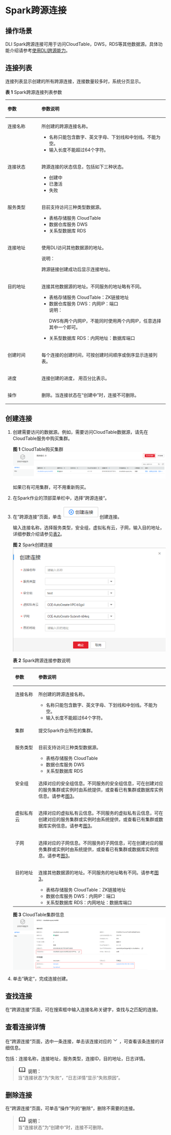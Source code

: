 # Spark跨源连接<a name="dli_01_0405"></a>

## 操作场景<a name="zh-cn_topic_0142697328_section31579140143928"></a>

DLI Spark跨源连接可用于访问CloudTable，DWS，RDS等其他数据源。具体功能介绍请参考[使用DLI跨源能力](使用DLI跨源能力.md)。

## 连接列表<a name="zh-cn_topic_0142697328_section1616314111518"></a>

连接列表显示创建的所有跨源连接，连接数量较多时，系统分页显示。

**表 1**  Spark跨源连接列表参数

<a name="zh-cn_topic_0142697328_table3950169215120"></a>
<table><thead align="left"><tr id="zh-cn_topic_0142697328_row2555468715120"><th class="cellrowborder" valign="top" width="21.18%" id="mcps1.2.3.1.1"><p id="zh-cn_topic_0142697328_p4021197415120"><a name="zh-cn_topic_0142697328_p4021197415120"></a><a name="zh-cn_topic_0142697328_p4021197415120"></a>参数</p>
</th>
<th class="cellrowborder" valign="top" width="78.82000000000001%" id="mcps1.2.3.1.2"><p id="zh-cn_topic_0142697328_p3594448915120"><a name="zh-cn_topic_0142697328_p3594448915120"></a><a name="zh-cn_topic_0142697328_p3594448915120"></a>参数说明</p>
</th>
</tr>
</thead>
<tbody><tr id="zh-cn_topic_0142697328_row46758327132"><td class="cellrowborder" valign="top" width="21.18%" headers="mcps1.2.3.1.1 "><p id="zh-cn_topic_0142697328_p16413434141957"><a name="zh-cn_topic_0142697328_p16413434141957"></a><a name="zh-cn_topic_0142697328_p16413434141957"></a>连接名称</p>
</td>
<td class="cellrowborder" valign="top" width="78.82000000000001%" headers="mcps1.2.3.1.2 "><p id="zh-cn_topic_0142697328_p54419740141957"><a name="zh-cn_topic_0142697328_p54419740141957"></a><a name="zh-cn_topic_0142697328_p54419740141957"></a>所创建的跨源连接名称。</p>
<a name="zh-cn_topic_0142697328_ul109681518191720"></a><a name="zh-cn_topic_0142697328_ul109681518191720"></a><ul id="zh-cn_topic_0142697328_ul109681518191720"><li>名称只能包含数字、英文字母、下划线和中划线。不能为空。</li><li>输入长度不能超过64个字符。</li></ul>
</td>
</tr>
<tr id="zh-cn_topic_0142697328_row32873162171713"><td class="cellrowborder" valign="top" width="21.18%" headers="mcps1.2.3.1.1 "><p id="zh-cn_topic_0142697328_p45480448171713"><a name="zh-cn_topic_0142697328_p45480448171713"></a><a name="zh-cn_topic_0142697328_p45480448171713"></a>连接状态</p>
</td>
<td class="cellrowborder" valign="top" width="78.82000000000001%" headers="mcps1.2.3.1.2 "><p id="zh-cn_topic_0142697328_p59114099151038"><a name="zh-cn_topic_0142697328_p59114099151038"></a><a name="zh-cn_topic_0142697328_p59114099151038"></a>跨源连接的状态信息，包括如下三种状态。</p>
<a name="zh-cn_topic_0142697328_ul32930526154023"></a><a name="zh-cn_topic_0142697328_ul32930526154023"></a><ul id="zh-cn_topic_0142697328_ul32930526154023"><li>创建中</li><li>已激活</li><li>失败</li></ul>
</td>
</tr>
<tr id="zh-cn_topic_0142697328_row31011923151038"><td class="cellrowborder" valign="top" width="21.18%" headers="mcps1.2.3.1.1 "><p id="zh-cn_topic_0142697328_p10671857151038"><a name="zh-cn_topic_0142697328_p10671857151038"></a><a name="zh-cn_topic_0142697328_p10671857151038"></a>服务类型</p>
</td>
<td class="cellrowborder" valign="top" width="78.82000000000001%" headers="mcps1.2.3.1.2 "><p id="zh-cn_topic_0142697328_p122801954164819"><a name="zh-cn_topic_0142697328_p122801954164819"></a><a name="zh-cn_topic_0142697328_p122801954164819"></a>目前支持访问三种类型数据源。</p>
<a name="zh-cn_topic_0142697328_ul127459715563"></a><a name="zh-cn_topic_0142697328_ul127459715563"></a><ul id="zh-cn_topic_0142697328_ul127459715563"><li>表格存储服务 CloudTable</li><li>数据仓库服务 DWS</li><li>关系型数据库 RDS</li></ul>
</td>
</tr>
<tr id="zh-cn_topic_0142697328_row36301606171658"><td class="cellrowborder" valign="top" width="21.18%" headers="mcps1.2.3.1.1 "><p id="zh-cn_topic_0142697328_p14394959151048"><a name="zh-cn_topic_0142697328_p14394959151048"></a><a name="zh-cn_topic_0142697328_p14394959151048"></a>连接地址</p>
</td>
<td class="cellrowborder" valign="top" width="78.82000000000001%" headers="mcps1.2.3.1.2 "><p id="zh-cn_topic_0142697328_p1483474582618"><a name="zh-cn_topic_0142697328_p1483474582618"></a><a name="zh-cn_topic_0142697328_p1483474582618"></a>使用DLI访问其他数据源的地址。</p>
<div class="note" id="zh-cn_topic_0142697328_note79771723317"><a name="zh-cn_topic_0142697328_note79771723317"></a><a name="zh-cn_topic_0142697328_note79771723317"></a><span class="notetitle"> 说明： </span><div class="notebody"><p id="p558515021813"><a name="p558515021813"></a><a name="p558515021813"></a>跨源链接创建成功后显示连接地址。</p>
</div></div>
</td>
</tr>
<tr id="zh-cn_topic_0142697328_row6424839516213"><td class="cellrowborder" valign="top" width="21.18%" headers="mcps1.2.3.1.1 "><p id="zh-cn_topic_0142697328_p50569641162134"><a name="zh-cn_topic_0142697328_p50569641162134"></a><a name="zh-cn_topic_0142697328_p50569641162134"></a>目的地址</p>
</td>
<td class="cellrowborder" valign="top" width="78.82000000000001%" headers="mcps1.2.3.1.2 "><p id="zh-cn_topic_0142697328_p18910361162145"><a name="zh-cn_topic_0142697328_p18910361162145"></a><a name="zh-cn_topic_0142697328_p18910361162145"></a>连接其他数据源的地址。不同服务的地址略有不同。</p>
<a name="zh-cn_topic_0142697328_ul67221730122312"></a><a name="zh-cn_topic_0142697328_ul67221730122312"></a><ul id="zh-cn_topic_0142697328_ul67221730122312"><li>表格存储服务 CloudTable：ZK链接地址</li><li>数据仓库服务 DWS：内网IP：端口<div class="note" id="note41513398539"><a name="note41513398539"></a><a name="note41513398539"></a><span class="notetitle"> 说明： </span><div class="notebody"><p id="p1215193905319"><a name="p1215193905319"></a><a name="p1215193905319"></a>DWS有两个内网IP，不能同时使用两个内网IP，任意选择其中一个即可。</p>
</div></div>
</li><li>关系型数据库 RDS：内网地址：数据库端口</li></ul>
</td>
</tr>
<tr id="zh-cn_topic_0142697328_row2449114254419"><td class="cellrowborder" valign="top" width="21.18%" headers="mcps1.2.3.1.1 "><p id="zh-cn_topic_0142697328_p1845010423449"><a name="zh-cn_topic_0142697328_p1845010423449"></a><a name="zh-cn_topic_0142697328_p1845010423449"></a>创建时间</p>
</td>
<td class="cellrowborder" valign="top" width="78.82000000000001%" headers="mcps1.2.3.1.2 "><p id="zh-cn_topic_0142697328_p114506429448"><a name="zh-cn_topic_0142697328_p114506429448"></a><a name="zh-cn_topic_0142697328_p114506429448"></a>每个连接的创建时间，可按创建时间顺序或倒序显示连接列表。</p>
</td>
</tr>
<tr id="zh-cn_topic_0142697328_row1883611569448"><td class="cellrowborder" valign="top" width="21.18%" headers="mcps1.2.3.1.1 "><p id="zh-cn_topic_0142697328_p13837165614445"><a name="zh-cn_topic_0142697328_p13837165614445"></a><a name="zh-cn_topic_0142697328_p13837165614445"></a>进度</p>
</td>
<td class="cellrowborder" valign="top" width="78.82000000000001%" headers="mcps1.2.3.1.2 "><p id="zh-cn_topic_0142697328_p883775614448"><a name="zh-cn_topic_0142697328_p883775614448"></a><a name="zh-cn_topic_0142697328_p883775614448"></a>连接创建的进度， 用百分比表示。</p>
</td>
</tr>
<tr id="zh-cn_topic_0142697328_row1662880815250"><td class="cellrowborder" valign="top" width="21.18%" headers="mcps1.2.3.1.1 "><p id="zh-cn_topic_0142697328_p475621615250"><a name="zh-cn_topic_0142697328_p475621615250"></a><a name="zh-cn_topic_0142697328_p475621615250"></a>操作</p>
</td>
<td class="cellrowborder" valign="top" width="78.82000000000001%" headers="mcps1.2.3.1.2 "><p id="zh-cn_topic_0142697328_p94999298154"><a name="zh-cn_topic_0142697328_p94999298154"></a><a name="zh-cn_topic_0142697328_p94999298154"></a>删除。当连接状态在<span class="parmname" id="zh-cn_topic_0142697328_parmname1819151571614"><a name="zh-cn_topic_0142697328_parmname1819151571614"></a><a name="zh-cn_topic_0142697328_parmname1819151571614"></a>“创建中”</span>时，连接不可删除。</p>
</td>
</tr>
</tbody>
</table>

## 创建连接<a name="zh-cn_topic_0142697328_section73391334165211"></a>

1.  创建需要访问的数据源。例如，需要访问CloudTable数据源，请先在CloudTable服务中购买集群。

    **图 1**  CloudTable购买集群<a name="zh-cn_topic_0142697328_fig1866711408220"></a>  
    ![](figures/CloudTable购买集群-0.png "CloudTable购买集群-0")

    如果已有可用集群，可不用重新购买。

2.  在Spark作业的顶部菜单栏中，选择“跨源连接“。
3.  在“跨源连接“页面，单击![](figures/icon-创建连接.png)创建连接。

    输入连接名称，选择服务类型，安全组，虚拟私有云，子网，输入目的地址，详细参数介绍请参见[表2](#zh-cn_topic_0142697328_table24931148155220)。

    **图 2**  Spark创建连接<a name="zh-cn_topic_0142697328_fig375913217530"></a>  
    ![](figures/Spark创建连接.png "Spark创建连接")

    **表 2**  Spark跨源连接参数说明

    <a name="zh-cn_topic_0142697328_table24931148155220"></a>
    <table><thead align="left"><tr id="zh-cn_topic_0142697328_row1149712486527"><th class="cellrowborder" valign="top" width="15.24%" id="mcps1.2.3.1.1"><p id="zh-cn_topic_0142697328_p349916487526"><a name="zh-cn_topic_0142697328_p349916487526"></a><a name="zh-cn_topic_0142697328_p349916487526"></a>参数</p>
    </th>
    <th class="cellrowborder" valign="top" width="84.76%" id="mcps1.2.3.1.2"><p id="zh-cn_topic_0142697328_p115011548105211"><a name="zh-cn_topic_0142697328_p115011548105211"></a><a name="zh-cn_topic_0142697328_p115011548105211"></a>参数说明</p>
    </th>
    </tr>
    </thead>
    <tbody><tr id="zh-cn_topic_0142697328_row1350324845215"><td class="cellrowborder" valign="top" width="15.24%" headers="mcps1.2.3.1.1 "><p id="zh-cn_topic_0142697328_p8504184814524"><a name="zh-cn_topic_0142697328_p8504184814524"></a><a name="zh-cn_topic_0142697328_p8504184814524"></a>连接名称</p>
    </td>
    <td class="cellrowborder" valign="top" width="84.76%" headers="mcps1.2.3.1.2 "><p id="zh-cn_topic_0142697328_p1550604814528"><a name="zh-cn_topic_0142697328_p1550604814528"></a><a name="zh-cn_topic_0142697328_p1550604814528"></a>所创建的跨源连接名称。</p>
    <a name="zh-cn_topic_0142697328_ul185072486523"></a><a name="zh-cn_topic_0142697328_ul185072486523"></a><ul id="zh-cn_topic_0142697328_ul185072486523"><li>名称只能包含数字、英文字母、下划线和中划线。不能为空。</li><li>输入长度不能超过64个字符。</li></ul>
    </td>
    </tr>
    <tr id="row791816590583"><td class="cellrowborder" valign="top" width="15.24%" headers="mcps1.2.3.1.1 "><p id="p119191259175816"><a name="p119191259175816"></a><a name="p119191259175816"></a>集群</p>
    </td>
    <td class="cellrowborder" valign="top" width="84.76%" headers="mcps1.2.3.1.2 "><p id="p891920595585"><a name="p891920595585"></a><a name="p891920595585"></a>提交Spark作业所在的集群。</p>
    </td>
    </tr>
    <tr id="zh-cn_topic_0142697328_row105181748125210"><td class="cellrowborder" valign="top" width="15.24%" headers="mcps1.2.3.1.1 "><p id="zh-cn_topic_0142697328_p15181748105215"><a name="zh-cn_topic_0142697328_p15181748105215"></a><a name="zh-cn_topic_0142697328_p15181748105215"></a>服务类型</p>
    </td>
    <td class="cellrowborder" valign="top" width="84.76%" headers="mcps1.2.3.1.2 "><p id="zh-cn_topic_0142697328_p2051984815523"><a name="zh-cn_topic_0142697328_p2051984815523"></a><a name="zh-cn_topic_0142697328_p2051984815523"></a>目前支持访问三种类型数据源。</p>
    <a name="zh-cn_topic_0142697328_ul25191248185210"></a><a name="zh-cn_topic_0142697328_ul25191248185210"></a><ul id="zh-cn_topic_0142697328_ul25191248185210"><li>表格存储服务 CloudTable</li><li>数据仓库服务 DWS</li><li>关系型数据库 RDS</li></ul>
    </td>
    </tr>
    <tr id="zh-cn_topic_0142697328_row85241748185212"><td class="cellrowborder" valign="top" width="15.24%" headers="mcps1.2.3.1.1 "><p id="zh-cn_topic_0142697328_p352404835217"><a name="zh-cn_topic_0142697328_p352404835217"></a><a name="zh-cn_topic_0142697328_p352404835217"></a>安全组</p>
    </td>
    <td class="cellrowborder" valign="top" width="84.76%" headers="mcps1.2.3.1.2 "><p id="zh-cn_topic_0142697328_p1952584895212"><a name="zh-cn_topic_0142697328_p1952584895212"></a><a name="zh-cn_topic_0142697328_p1952584895212"></a>选择对应的安全组信息。不同服务的安全组信息，可在创建对应的服务集群或实例时由系统提供，或查看已有集群或数据库实例信息。请参考<a href="#zh-cn_topic_0142697328_fig87571359173616">图3</a>。</p>
    </td>
    </tr>
    <tr id="zh-cn_topic_0142697328_row7764655142317"><td class="cellrowborder" valign="top" width="15.24%" headers="mcps1.2.3.1.1 "><p id="zh-cn_topic_0142697328_p16764105532311"><a name="zh-cn_topic_0142697328_p16764105532311"></a><a name="zh-cn_topic_0142697328_p16764105532311"></a>虚拟私有云</p>
    </td>
    <td class="cellrowborder" valign="top" width="84.76%" headers="mcps1.2.3.1.2 "><p id="zh-cn_topic_0142697328_p1676416559237"><a name="zh-cn_topic_0142697328_p1676416559237"></a><a name="zh-cn_topic_0142697328_p1676416559237"></a>选择对应的虚拟私有云信息。不同服务的虚拟私有云信息，可在创建对应的服务集群或实例时由系统提供，或查看已有集群或数据库实例信息。请参考<a href="#zh-cn_topic_0142697328_fig87571359173616">图3</a>。</p>
    </td>
    </tr>
    <tr id="zh-cn_topic_0142697328_row1095810374248"><td class="cellrowborder" valign="top" width="15.24%" headers="mcps1.2.3.1.1 "><p id="zh-cn_topic_0142697328_p1495903712415"><a name="zh-cn_topic_0142697328_p1495903712415"></a><a name="zh-cn_topic_0142697328_p1495903712415"></a>子网</p>
    </td>
    <td class="cellrowborder" valign="top" width="84.76%" headers="mcps1.2.3.1.2 "><p id="zh-cn_topic_0142697328_p1795918371243"><a name="zh-cn_topic_0142697328_p1795918371243"></a><a name="zh-cn_topic_0142697328_p1795918371243"></a>选择对应的子网信息。不同服务的子网信息，可在创建对应的服务集群或实例时由系统提供，或查看已有集群或数据库实例信息。请参考<a href="#zh-cn_topic_0142697328_fig87571359173616">图3</a>。</p>
    </td>
    </tr>
    <tr id="zh-cn_topic_0142697328_row135261748155213"><td class="cellrowborder" valign="top" width="15.24%" headers="mcps1.2.3.1.1 "><p id="zh-cn_topic_0142697328_p2052610483527"><a name="zh-cn_topic_0142697328_p2052610483527"></a><a name="zh-cn_topic_0142697328_p2052610483527"></a>目的地址</p>
    </td>
    <td class="cellrowborder" valign="top" width="84.76%" headers="mcps1.2.3.1.2 "><p id="zh-cn_topic_0142697328_p6526144817523"><a name="zh-cn_topic_0142697328_p6526144817523"></a><a name="zh-cn_topic_0142697328_p6526144817523"></a>连接其他数据源的地址。不同服务的地址略有不同。请参考<a href="#zh-cn_topic_0142697328_fig87571359173616">图3</a>。</p>
    <a name="zh-cn_topic_0142697328_ul9527124812520"></a><a name="zh-cn_topic_0142697328_ul9527124812520"></a><ul id="zh-cn_topic_0142697328_ul9527124812520"><li>表格存储服务 CloudTable：ZK链接地址</li><li>数据仓库服务 DWS：内网IP：端口</li><li>关系型数据库 RDS：内网地址：数据库端口</li></ul>
    </td>
    </tr>
    </tbody>
    </table>

    **图 3**  CloudTable集群信息<a name="zh-cn_topic_0142697328_fig87571359173616"></a>  
    ![](figures/CloudTable集群信息-1.png "CloudTable集群信息-1")

4.  单击“确定“，完成连接创建。

## 查找连接<a name="zh-cn_topic_0142697328_section9644161019415"></a>

在“跨源连接“页面，可在搜索框中输入连接名称关键字，查找与之匹配的连接。

## 查看连接详情<a name="zh-cn_topic_0142697328_section1960402414173"></a>

在“跨源连接“页面，选中一条连接，单击该连接对应的![](figures/icon-展开.png)，可查看该条连接的详细信息。

包括：连接名称，连接地址，服务类型，连接ID，目的地址，日志详情。

>![](public_sys-resources/icon-note.gif) **说明：**   
>当“连接状态“为“失败“，“日志详情“显示“失败原因“。  

## 删除连接<a name="zh-cn_topic_0142697328_section8647175812179"></a>

在“跨源连接“页面，可单击“操作”列的“删除“，删除不需要的连接。

>![](public_sys-resources/icon-note.gif) **说明：**   
>当“连接状态“为“创建中“时，连接不可删除。  


